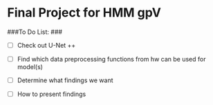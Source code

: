 # Final Project for HMM gpV #

###To Do List: ###

- [ ] Check out U-Net ++
- [ ] Find which data preprocessing functions from hw can be used for model(s)
- [ ] Determine what findings we want
- [ ] How to present findings
 
